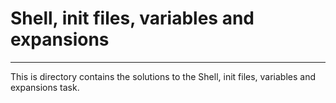 # Shell, init files, variables and expansions

___

This is directory contains the solutions to the Shell, init files, variables and expansions task.
